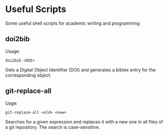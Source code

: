 Useful Scripts
==============

Some useful shell scripts for academic writing and programming


doi2bib
-------

Usage:

    doi2bib <DOI>

Gets a Digital Object Identifier (DOI) and generates a bibtex entry for the corresponding object.


git-replace-all
---------------

Uage:

	git-replace-all <old> <new>

Searches for a given expression and replaces it with a new one in all files of a git repository. The
search is case-sensitive.

